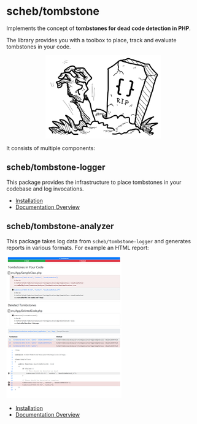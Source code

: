 scheb/tombstone
===============

Implements the concept of **tombstones for dead code detection in PHP**.

The library provides you with a toolbox to place, track and evaluate tombstones in your code.

<p align="center"><img alt="Logo" src="tombstone-logo.svg" width="300" /></p>

It consists of multiple components:

scheb/tombstone-logger
----------------------

This package provides the infrastructure to place tombstones in your codebase and log invocations.

- [Installation](logger/installation.md)
- [Documentation Overview](logger/index.md)

scheb/tombstone-analyzer
----------------------

This package takes log data from `scheb/tombstone-logger` and generates reports in various formats. For example an HTML
report:

[![Dashboard view](analyzer/dashboard-small.png)](analyzer/dashboard.png) [![Code view](analyzer/code-small.png)](analyzer/code.png)

- [Installation](analyzer/installation.md)
- [Documentation Overview](analyzer/index.md)
